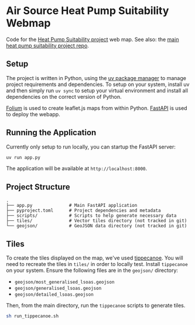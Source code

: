 # Air Source Heat Pump Suitability Webmap

Code for the [Heat Pump Suitability project](https://www.nesta.org.uk/project/mapping-heat-pump-suitability-across-great-britain/) web map. See also: the [main heat pump suitability project repo](https://github.com/nestauk/asf_heat_pump_suitability).

## Setup

The project is written in Python, using the [uv package manager](https://docs.astral.sh/uv/) to manage project requirements and dependencies. To setup on your system, install uv and then simply run `uv sync` to setup your virtual environment and install all dependencies on the correct version of Python.

[Folium](https://python-visualization.github.io/folium/latest/) is used to create leaflet.js maps from within Python.
[FastAPI](https://fastapi.tiangolo.com/) is used to deploy the webapp.

## Running the Application

Currently only setup to run locally, you can startup the FastAPI server:

```bash
uv run app.py
```

The application will be available at `http://localhost:8000`.

## Project Structure

```
.
├── app.py              # Main FastAPI application
├── pyproject.toml      # Project dependencies and metadata
├── scripts/            # Scripts to help generate necessary data
├── tiles/              # Vector tiles directory (not tracked in git)
└── geojson/            # GeoJSON data directory (not tracked in git)
```

## Tiles

To create the tiles displayed on the map, we've used [tippecanoe](https://github.com/mapbox/tippecanoe). You will need to recreate the tiles in `tiles/` in order to locally test. Install `tippecanoe` on your system. Ensure the following files are in the `geojson/` directory:

- `geojson/most_generalised_lsoas.geojson`
- `geojson/generalised_lsoas.geojson`
- `geojson/detailed_lsoas.geojson`

Then, from the main directory, run the `tippecanoe` scripts to generate tiles.

```bash
sh run_tippecanoe.sh
```
